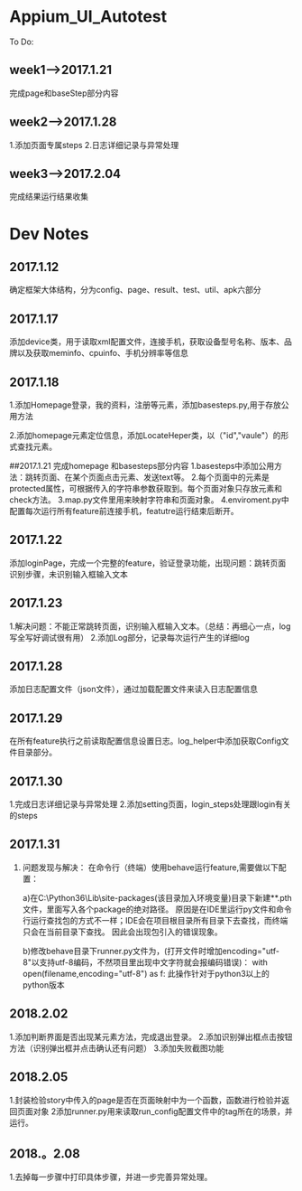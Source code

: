 # Appium_UI_Autotest
To Do:
## week1-->2017.1.21
完成page和baseStep部分内容

## week2-->2017.1.28

1.添加页面专属steps
2.日志详细记录与异常处理

## week3-->2017.2.04

完成结果运行结果收集

# Dev Notes
## 2017.1.12
确定框架大体结构，分为config、page、result、test、util、apk六部分
## 2017.1.17
添加device类，用于读取xml配置文件，连接手机，获取设备型号名称、版本、品牌以及获取meminfo、cpuinfo、手机分辨率等信息
## 2017.1.18
1.添加Homepage登录，我的资料，注册等元素，添加basesteps.py,用于存放公用方法

2.添加homepage元素定位信息，添加LocateHeper类，以（"id","vaule"）的形式查找元素。

##2017.1.21
完成homepage 和basesteps部分内容
1.basesteps中添加公用方法：跳转页面、在某个页面点击元素、发送text等。
2.每个页面中的元素是protected属性，可根据传入的字符串参数获取到。每个页面对象只存放元素和check方法。
3.map.py文件里用来映射字符串和页面对象。
4.enviroment.py中配置每次运行所有feature前连接手机，featutre运行结束后断开。

## 2017.1.22
添加loginPage，完成一个完整的feature，验证登录功能，出现问题：跳转页面识别步骤，未识别输入框输入文本

## 2017.1.23
1.解决问题：不能正常跳转页面，识别输入框输入文本。（总结：再细心一点，log写全写好调试很有用）
2.添加Log部分，记录每次运行产生的详细log

## 2017.1.28
添加日志配置文件（json文件），通过加载配置文件来读入日志配置信息

## 2017.1.29
在所有feature执行之前读取配置信息设置日志。log_helper中添加获取Config文件目录部分。

## 2017.1.30

1.完成日志详细记录与异常处理
2.添加setting页面，login_steps处理跟login有关的steps

## 2017.1.31

1. 问题发现与解决：
在命令行（终端）使用behave运行feature,需要做以下配置：

    a)在C:\Python36\Lib\site-packages(该目录加入环境变量)目录下新建**.pth文件，里面写入各个package的绝对路径。
 原因是在IDE里运行py文件和命令行运行查找包的方式不一样；IDE会在项目根目录所有目录下去查找，而终端只会在当前目录下查找。
 因此会出现包引入的错误现象。
 
    b)修改behave目录下runner.py文件为，(打开文件时增加encoding="utf-8"以支持utf-8编码，不然项目里出现中文字符就会报编码错误)：
  with open(filename,encoding="utf-8") as f:
  此操作针对于python3以上的python版本

## 2018.2.02

1.添加判断界面是否出现某元素方法，完成退出登录。
2.添加识别弹出框点击按钮方法（识别弹出框并点击确认还有问题）
3.添加失败截图功能

## 2018.2.05

1.封装检验story中传入的page是否在页面映射中为一个函数，函数进行检验并返回页面对象
2添加runner.py用来读取run_config配置文件中的tag所在的场景，并运行。

## 2018.。2.08
1.去掉每一步骤中打印具体步骤，并进一步完善异常处理。